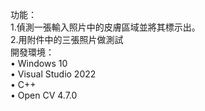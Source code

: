 功能：  
    1.偵測一張輸入照片中的皮膚區域並將其標示出。  
    2.用附件中的三張照片做測試  
開發環境：  
•	Windows 10  
•	Visual Studio 2022  
•	C++  
•	Open CV 4.7.0  
